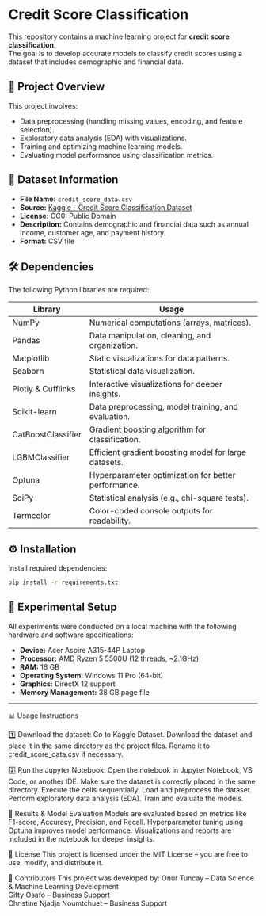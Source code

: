 # Credit Score Classification

This repository contains a machine learning project for **credit score classification**.  
The goal is to develop accurate models to classify credit scores using a dataset that includes demographic and financial data.

## 📌 Project Overview
This project involves:
- Data preprocessing (handling missing values, encoding, and feature selection).
- Exploratory data analysis (EDA) with visualizations.
- Training and optimizing machine learning models.
- Evaluating model performance using classification metrics.

## 📂 Dataset Information
- **File Name:** `credit_score_data.csv` 
- **Source:** [Kaggle - Credit Score Classification Dataset](https://www.kaggle.com/datasets/parisrohan/credit-score-classification)
- **License:** CC0: Public Domain
- **Description:** Contains demographic and financial data such as annual income, customer age, and payment history.
- **Format:** CSV file

## 🛠️ Dependencies
The following Python libraries are required:

| Library  | Usage |
|----------|-----------------------------------------------|
| NumPy    | Numerical computations (arrays, matrices). |
| Pandas   | Data manipulation, cleaning, and organization. |
| Matplotlib | Static visualizations for data patterns. |
| Seaborn  | Statistical data visualization. |
| Plotly & Cufflinks | Interactive visualizations for deeper insights. |
| Scikit-learn | Data preprocessing, model training, and evaluation. |
| CatBoostClassifier | Gradient boosting algorithm for classification. |
| LGBMClassifier | Efficient gradient boosting model for large datasets. |
| Optuna | Hyperparameter optimization for better performance. |
| SciPy | Statistical analysis (e.g., chi-square tests). |
| Termcolor | Color-coded console outputs for readability. |

## ⚙️ Installation

Install required dependencies:

```bash
pip install -r requirements.txt
```

## 🧪 Experimental Setup

All experiments were conducted on a local machine with the following hardware and software specifications:

- **Device:** Acer Aspire A315-44P Laptop  
- **Processor:** AMD Ryzen 5 5500U (12 threads, ~2.1GHz)  
- **RAM:** 16 GB  
- **Operating System:** Windows 11 Pro (64-bit)  
- **Graphics:** DirectX 12 support  
- **Memory Management:** 38 GB page file  
------------------------------------------------------------------------------------------------------------------------
📊 Usage Instructions

1️⃣ Download the dataset:
Go to Kaggle Dataset.
Download the dataset and place it in the same directory as the project files.
Rename it to credit_score_data.csv if necessary.

2️⃣ Run the Jupyter Notebook:
Open the notebook in Jupyter Notebook, VS Code, or another IDE.
Make sure the dataset is correctly placed in the same directory.
Execute the cells sequentially:
Load and preprocess the dataset.
Perform exploratory data analysis (EDA).
Train and evaluate the models.

🚀 Results & Model Evaluation
Models are evaluated based on metrics like F1-score, Accuracy, Precision, and Recall.
Hyperparameter tuning using Optuna improves model performance.
Visualizations and reports are included in the notebook for deeper insights.

📜 License
This project is licensed under the MIT License – you are free to use, modify, and distribute it.

👥 Contributors
This project was developed by:
Onur Tuncay – Data Science & Machine Learning Development  
Gifty Osafo – Business Support  
Christine Njadja Noumtchuet – Business Support  

